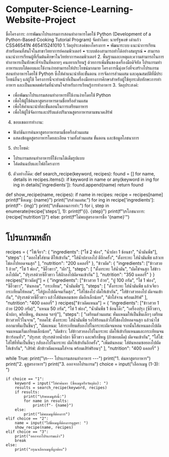 # Computer-Science-Learning-Website-Project
ชื่อโครงการ: การพัฒนาโปรแกรมการสอนทำอาหารโดยใช้ Python (Development of a Python-Based Cooking Tutorial Program)
จัดทำโดย: นายรัฐพงษ์ เต่าแก้ว CSS46541N 465415241010
1.วัตถุประสงค์ของโครงการ
  •	พัฒนาระบบ แนะนำการเรียนสำหรับคนที่สนใจในสาขาวิทยาการย์คอมพิวเตอร์
  •	ระบบต้องสามารถทำได้อย่างสมบูรณ์
  •	สามารถแนะนำการเรียนผู้ที่เริ่มต้นศึกษาในวิทย์ยาการคอมพิวเตอร์
2. พื้นฐานและเหตุผล:ความสามารถในการทำอาหารเป็นทักษะที่จำเป็นที่หลายๆ คนอยากเรียนรู้ ด้วยการเพิ่มขึ้นของเครื่องมือดิจิทัล โปรแกรมทำอาหารแบบโต้ตอบและใช้งานง่ายสามารถให้ประโยชน์มากมาย โครงการนี้มุ่งหวังที่จะสร้างโปรแกรมสอนทำอาหารโดยใช้ Python ซึ่งให้คำแนะนำทีละขั้นตอน การจัดการส่วนผสม และคุณสมบัติที่มีประโยชน์อื่นๆ แก่ผู้ใช้ โครงการนี้จะทำหน้าที่เป็นเครื่องมือทางการศึกษาสำหรับผู้ใช้ทุกระดับทักษะการทำอาหาร และเป็นแพลตฟอร์มที่น่าสนใจสำหรับการเรียนรู้การทำอาหาร
3. วัตถุประสงค์:
  - เพื่อพัฒนาโปรแกรมสอนทำอาหารที่ใช้งานง่ายโดยใช้ Python
  - เพื่อให้ผู้ใช้ค้นหาสูตรอาหารตามชื่อหรือส่วนผสม
  - เพื่อให้คำแนะนำทีละขั้นตอนในการเตรียมอาหาร
  - เพื่อให้ผู้ใช้จัดการและปรับแต่งปริมาณสูตรอาหารตามขนาดเสิร์ฟ
4. ขอบเขตการทำงาน:
- ฟังก์ชันการค้นหาสูตรอาหารตามชื่อหรือส่วนผสม
- แสดงข้อมูลสูตรอาหารโดยละเอียด รวมทั้งส่วนผสม ขั้นตอน และข้อมูลโภชนาการ
5. ประโยชค์:
  - โปรแกรมสอนทำอาหารที่ใช้งานได้เต็มรูปแบบ
  - โค้ดต้นฉบับและไฟล์โครงการ
6.  ตัวอย่างโค๊ด:
    def search_recipe(keyword, recipes):
    found = []
    for name, details in recipes.items():
        if keyword in name or any(keyword in ing for ing in details['ingredients']):
            found.append(name)
    return found

def show_recipe(name, recipes):
    if name in recipes:
        recipe = recipes[name]
        print(f"ชื่อเมนู: {name}")
        print("\nส่วนผสม:")
        for ing in recipe['ingredients']:
            print(f"- {ing}")
        print("\nขั้นตอนการทำ:")
        for i, step in enumerate(recipe['steps'], 1):
            print(f"{i}. {step}")
        print(f"\nโภชนาการ: {recipe['nutrition']}")
    else:
        print(f"ไม่พบสูตรอาหารชื่อ '{name}'")

# โปรแกรมหลัก
recipes = {
    "ไข่เจียว": {
        "ingredients": ["ไข่ 2 ฟอง", "น้ำปลา 1 ช้อนชา", "น้ำมันพืช"],
        "steps": [
            "ตอกไข่ใส่ชาม ตีให้เข้ากัน",
            "ใส่น้ำปลาลงไป ตีอีกครั้ง",
            "ตั้งกระทะ ใส่น้ำมันพืช แล้วเทไข่ลงไปทอดจนสุก"
        ],
        "nutrition": "200 แคลอรี่"
    },
    "ข้าวผัด": {
        "ingredients": ["ข้าวสวย 1 ถ้วย", "ไข่ 1 ฟอง", "ซีอิ๊วขาว", "ผัก"],
        "steps": [
            "ตั้งกระทะ ใส่น้ำมัน",
            "ผัดไข่จนสุก ใส่ข้าวลงไปผัด",
            "ปรุงรสด้วยซีอิ๊วขาว ใส่ผักลงไปผัดจนเข้ากัน"
        ],
        "nutrition": "350 แคลอรี่"
    }
}
recipes["ข้าวผัดปู"] = {
    "ingredients": ["ข้าวสวย 1 ถ้วย", "ปู 100 กรัม", "ไข่ 1 ฟอง", "ซีอิ๊วขาว", "ต้นหอม", "กระเทียม", "น้ำมันพืช"],
    "steps": [
        "ตั้งกระทะ ใส่น้ำมันพืช แล้วเจียวกระเทียมให้หอม",
        "ใส่ปูลงไปผัดจนเริ่มสุก",
        "ใส่ไข่ลงไป ผัดให้เข้ากัน",
        "ใส่ข้าวสวยลงไป ผัดจนเข้ากัน",
        "ปรุงรสด้วยซีอิ๊วขาว แล้วใส่ต้นหอมซอย ผัดอีกเล็กน้อย",
        "ตักใส่จาน พร้อมเสิร์ฟ"
    ],
    "nutrition": "400 แคลอรี่"
}
recipes["ข้าวผัดแหนม"] = {
    "ingredients": ["ข้าวสวย 1 ถ้วย (200 กรัม)", "แหนม 50 กรัม", "ไข่ 1 ฟอง", "น้ำมันพืช 1 ช้อนโต๊ะ", "เครื่องปรุง (ซีอิ๊วขาว, น้ำปลา, พริกขี้หนู, ต้นหอม ฯลฯ)"],
    "steps": [
        "เตรียมส่วนผสม: หั่นแหนมให้เป็นชิ้นเล็กๆ เตรียมข้าวสวยไว้ในจาน",
        "ทอดไข่: ตั้งกระทะ ใส่น้ำมันพืช รอให้ร้อนแล้วใส่ไข่ลงไปทอดจนสุก แล้วนำไข่ออกมาหั่นเป็นชิ้นๆ",
        "ผัดแหนม: ใส่กระเทียมสับลงไปในกระทะผัดจนหอม จากนั้นใส่แหนมลงไปผัดจนแหนมเริ่มเกรียมเล็กน้อย",
        "ผัดข้าว: ใส่ข้าวสวยลงไปในกระทะ ผัดให้เข้ากับแหนมและกระเทียมจนข้าวร้อนทั่ว",
        "ปรุงรส: ปรุงรสด้วยน้ำปลา ซีอิ๊วขาว และพริกขี้หนู (ถ้าชอบเผ็ด) ผัดจนเข้ากัน",
        "ใส่ไข่: ใส่ไข่ที่หั่นเป็นชิ้นๆ กลับลงไปในกระทะ ผัดให้เข้ากันอีกครั้ง",
        "เพิ่มต้นหอม: ใส่ต้นหอมซอยลงไปผัดให้เข้ากัน",
        "เสิร์ฟ: ตักข้าวผัดแหนมใส่จาน พร้อมเสิร์ฟร้อนๆ"
    ],
    "nutrition": "400 แคลอรี่"
}

while True:
    print("\n--- โปรแกรมสอนทำอาหาร ---")
    print("1. ค้นหาสูตรอาหาร")
    print("2. ดูสูตรอาหาร")
    print("3. ออกจากโปรแกรม")
    choice = input("เลือกเมนู (1-3): ")

    if choice == "1":
        keyword = input("ใส่คำค้นหา (ชื่อเมนูหรือวัตถุดิบ): ")
        results = search_recipe(keyword, recipes)
        if results:
            print("\nพบเมนูดังนี้:")
            for name in results:
                print(f"- {name}")
        else:
            print("ไม่พบเมนูที่ต้องการ")
    elif choice == "2":
        name = input("ใส่ชื่อเมนูที่ต้องการดูสูตร: ")
        show_recipe(name, recipes)
    elif choice == "3":
        print("ออกจากโปรแกรมแล้ว")
        break
    else:
        print("กรุณาเลือกเมนูที่ถูกต้อง")
